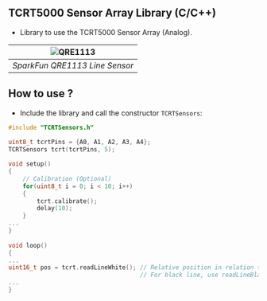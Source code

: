 ## TCRT5000 Sensor Array Library (C/C++)
* Library to use the TCRT5000 Sensor Array (Analog).
   
|   ![QRE1113](./QRE1113.jpg)    |
| :----------------------------: |
| *SparkFun QRE1113 Line Sensor* |

## How to use ?   
* Include the library and call the constructor `TCRTSensors`:
```C++
#include "TCRTSensors.h"
 
uint8_t tcrtPins = {A0, A1, A2, A3, A4};
TCRTSensors tcrt(tcrtPins, 5);

void setup()
{
    // Calibration (Optional)
    for(uint8_t i = 0; i < 10; i++)
    {
        tcrt.calibrate();
        delay(10);
    }
...
}
  
void loop()
{
...
uint16_t pos = tcrt.readLineWhite(); // Relative position in relation to white line. 
                                     // For black line, use readLineBlack.
...
}
```
